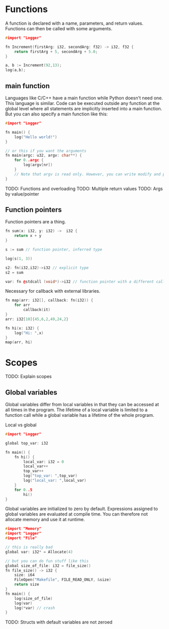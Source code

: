 # Functions

A function is declared with a name, parameters, and return values. Functions can then be called with some arguments.
```c++
#import "Logger"

fn Increment(firstArg: i32, secondArg: f32) -> i32, f32 {
    return firstArg + 5, secondArg + 5.0;   
}

a, b := Increment(92,13);
log(a,b);
```

## main function
Languages like C/C++ have a main function while Python doesn't need one. This language is similar. Code can be executed outside any function at the global level where all statements are implicitly inserted into a main function. But you can also specify a main function like this:
```c++
#import "Logger"

fn main() {
    log("Hello world!")
}

// or this if you want the arguments
fn main(argc: u32, argv: char**) {
    for 0..argc {
        log(argv[nr])
    }
    // Note that argv is read only. However, you can write modify and produce unexpected behaviour.
}
```

TODO: Functions and overloading
TODO: Multiple return values
TODO: Args by value/pointer

## Function pointers
Function pointers are a thing.
```c++
fn sum(x: i32, y: i32) ->  i32 {
    return x + y
}

s := sum // function pointer, inferred type

log(s(1, 3))

s2: fn(i32,i32)->i32 // explicit type
s2 = sum

var: fn @stdcall (void*)->i32 // function pointer with a different calling convention
```
Necessary for callback with external libraries.
```c++
fn map(arr: i32[], callback: fn(i32)) {
    for arr
        callback(it)
}
arr: i32[10]{45,6,2,49,24,2}

fn hi(x: i32) {
    log("Hi: ",x)
}
map(arr, hi)

```

# Scopes
TODO: Explain scopes

## Global variables
Global variables differ from local variables in that they can be accessed at all times in the program. The lifetime of a local variable is limited to a function call while a global variable has a lifetime of the whole program.

Local vs global
```c++
#import "Logger"

global top_var: i32

fn main() {
    fn hi() {
        local_var: i32 = 0
        local_var++
        top_var++
        log("top_var: ",top_var)
        log("local_var: ",local_var)
    }
    for 0..5
        hi()
}
```

Global variables are initialized to zero by default. Expressions assigned to global variables are evaluated at compile time. You can therefore not allocate memory and use it at runtime.

```c++
#import "Memory"
#import "Logger"
#import "File"

// this is really bad
global var: i32* = Allocate(4)

// but you can do fun stuff like this
global size_of_file: i32 = file_size()
fn file_size() -> i32 {
    size: i64
    FileOpen("Makefile", FILE_READ_ONLY, &size)
    return size
}
fn main() {
    log(size_of_file)
    log(var)
    log(*var) // crash
}
```

TODO: Structs with default variables are not zeroed